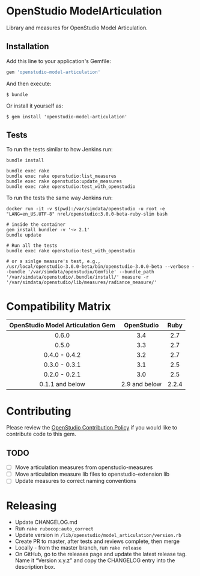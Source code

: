 # OpenStudio ModelArticulation

Library and measures for OpenStudio Model Articulation.

## Installation

Add this line to your application's Gemfile:

```ruby
gem 'openstudio-model-articulation'
```

And then execute:

    $ bundle

Or install it yourself as:

    $ gem install 'openstudio-model-articulation'

## Tests

To run the tests similar to how Jenkins run:

```
bundle install

bundle exec rake
bundle exec rake openstudio:list_measures
bundle exec rake openstudio:update_measures
bundle exec rake openstudio:test_with_openstudio
```

To run the tests the same way Jenkins run:

```
docker run -it -v $(pwd):/var/simdata/openstudio -u root -e "LANG=en_US.UTF-8" nrel/openstudio:3.0.0-beta-ruby-slim bash

# inside the container
gem install bundler -v '~> 2.1'
bundle update

# Run all the tests
bundle exec rake openstudio:test_with_openstudio

# or a sinlge measure's test, e.g.,
/usr/local/openstudio-3.0.0-beta/bin/openstudio-3.0.0-beta --verbose --bundle '/var/simdata/openstudio/Gemfile' --bundle_path '/var/simdata/openstudio/.bundle/install/' measure -r '/var/simdata/openstudio/lib/measures/radiance_measure/'
```

# Compatibility Matrix

|OpenStudio Model Articulation Gem|OpenStudio|Ruby|
|:--------------:|:----------:|:--------:|
| 0.6.0          | 3.4      | 2.7    |
| 0.5.0          | 3.3      | 2.7    |
| 0.4.0 - 0.4.2  | 3.2      | 2.7    |
| 0.3.0 - 0.3.1  | 3.1      | 2.5    |
| 0.2.0 - 0.2.1  | 3.0      | 2.5    |
| 0.1.1 and below | 2.9 and below      | 2.2.4    |

# Contributing 

Please review the [OpenStudio Contribution Policy](https://openstudio.net/openstudio-contribution-policy) if you would like to contribute code to this gem.

## TODO

- [ ] Move articulation measures from openstudio-measures
- [ ] Move articulation measure lib files to openstudio-extension lib
- [ ] Update measures to correct naming conventions 

# Releasing

* Update CHANGELOG.md
* Run `rake rubocop:auto_correct`
* Update version in `/lib/openstudio/model_articulation/version.rb`
* Create PR to master, after tests and reviews complete, then merge
* Locally - from the master branch, run `rake release`
* On GitHub, go to the releases page and update the latest release tag. Name it “Version x.y.z” and copy the CHANGELOG entry into the description box.
